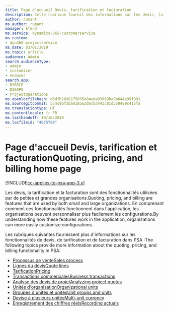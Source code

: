 ```yaml
---
title: Page d'accueil Devis, tarification et facturation
description: Cette rubrique fournit des informations sur les devis, la tarification et la facturation.
author: rumant
ms.author: rumant
manager: kfend
ms.service: dynamics-365-customerservice
ms.custom:
- dyn365-projectservice
ms.date: 03/01/2019
ms.topic: article
audience: Admin
search.audienceType:
- admin
- customizer
- enduser
search.app:
- D365CE
- D365PS
- ProjectOperations
ms.openlocfilehash: d6dfb2838275095e84eda03869ba9b644e99f091
ms.sourcegitcommit: 5c4c9bf3ba018562d6cb3443c01d550489c415fa
ms.translationtype: HT
ms.contentlocale: fr-FR
ms.lasthandoff: 10/16/2020
ms.locfileid: "4075788"
---
```

# <a name="quoting-pricing-and-billing-home-page"></a><span data-ttu-id="82bd2-103">Page d'accueil Devis, tarification et facturation</span><span class="sxs-lookup"><span data-stu-id="82bd2-103">Quoting, pricing, and billing home page</span></span>

[!INCLUDE[cc-applies-to-psa-app-3.x](../includes/cc-applies-to-psa-app-3x.md)]

<span data-ttu-id="82bd2-104">Les devis, la tarification et la facturation sont des fonctionnalités utilisées par de petites et grandes organisations.</span><span class="sxs-lookup"><span data-stu-id="82bd2-104">Quoting, pricing, and billing are features that are used by both small and large organizations.</span></span> <span data-ttu-id="82bd2-105">En comprenant comment ces fonctionnalités fonctionnent dans l'application, les organisations peuvent personnaliser plus facilement les configurations.</span><span class="sxs-lookup"><span data-stu-id="82bd2-105">By understanding how these features work in the application, organizations can more easily customize configurations.</span></span>

<span data-ttu-id="82bd2-106">Les rubriques suivantes fournissent plus d'informations sur les fonctionnalités de devis, de tarification et de facturation dans PSA :</span><span class="sxs-lookup"><span data-stu-id="82bd2-106">The following topics provide more information about the quoting, pricing, and billing functionality in PSA:</span></span>

- [<span data-ttu-id="82bd2-107">Processus de vente</span><span class="sxs-lookup"><span data-stu-id="82bd2-107">Sales process</span></span>](basic-sales-process.md)
- [<span data-ttu-id="82bd2-108">Lignes du devis</span><span class="sxs-lookup"><span data-stu-id="82bd2-108">Quote lines</span></span>](basic-quote-lines.md)
- [<span data-ttu-id="82bd2-109">Tarification</span><span class="sxs-lookup"><span data-stu-id="82bd2-109">Pricing</span></span>](basic-pricing.md)
- [<span data-ttu-id="82bd2-110">Transactions commerciales</span><span class="sxs-lookup"><span data-stu-id="82bd2-110">Business transactions</span></span>](basic-business-transactions.md)
- [<span data-ttu-id="82bd2-111">Analyse des devis de projet</span><span class="sxs-lookup"><span data-stu-id="82bd2-111">Analyzing project quotes</span></span>](basic-analyzing-quotes.md)
- [<span data-ttu-id="82bd2-112">Unités d'organisation</span><span class="sxs-lookup"><span data-stu-id="82bd2-112">Organizational units</span></span>](advanced-organizational.md)
- [<span data-ttu-id="82bd2-113">Groupes d'unités et unités</span><span class="sxs-lookup"><span data-stu-id="82bd2-113">Unit groups and units</span></span>](advanced-units.md)
- [<span data-ttu-id="82bd2-114">Devise à plusieurs unités</span><span class="sxs-lookup"><span data-stu-id="82bd2-114">Multi-unit currency</span></span>](advanced-currency.md)
- [<span data-ttu-id="82bd2-115">Enregistrement des chiffres réels</span><span class="sxs-lookup"><span data-stu-id="82bd2-115">Recording actuals</span></span>](advanced-actuals.md)
